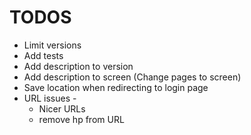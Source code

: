# TODOS

* Limit versions
* Add tests
* Add description to version
* Add description to screen (Change pages to screen)
* Save location when redirecting to login page
* URL issues -
  * Nicer URLs
  * remove hp from URL
